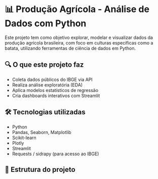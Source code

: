 # 📊 Produção Agrícola - Análise de Dados com Python

Este projeto tem como objetivo explorar, modelar e visualizar dados da produção agrícola brasileira, com foco em culturas específicas como a batata, utilizando ferramentas de ciência de dados em Python.

## 🔍 O que este projeto faz

- Coleta dados públicos do IBGE via API
- Realiza análise exploratória (EDA)
- Aplica modelos estatísticos de regressão
- Cria dashboards interativos com Streamlit

## 🛠️ Tecnologias utilizadas

- Python
- Pandas, Seaborn, Matplotlib
- Scikit-learn
- Plotly
- Streamlit
- Requests / sidrapy (para acesso ao IBGE)

## 📁 Estrutura do projeto

